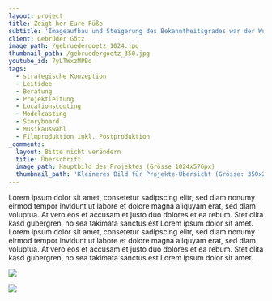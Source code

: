 ```yaml
---
layout: project
title: Zeigt her Eure Füße
subtitle: 'Imageaufbau und Steigerung des Bekanntheitsgrades war der Wunsch, den es zu erfüllen galt. `Schöne Schuhe für die ganze Familie` war die Basis. Ergänzt wurde es durch die Botschaft `Die richtigen Schuhe für jede Aktivität`. Schnell zeigte sich, dass diese Botschaften am Besten über Bilder vermittelt werden, bewegte Bilder. Also wurde eine Idee entwickelt, das Storyboard geschrieben, Locations und Models ausgesucht und ein Werbespot gedreht. Ausgestrahlt wurde dieser über 4 Monate auf privaten Sendern. Das Ergebnis: eine Steigerung der Page Impressions und ein starker Abverkaufs-Zuwachs, der Gebrüder Götz noch erfolgreicher macht.'
client: Gebrüder Götz
image_path: /gebruedergoetz_1024.jpg
thumbnail_path: /gebruedergoetz_350.jpg
youtube_id: 7yLTWxzMPBo
tags:
  - strategische Konzeption
  - Leitidee
  - Beratung
  - Projektleitung
  - Locationscouting
  - Modelcasting
  - Storyboard
  - Musikauswahl
  - Filmproduktion inkl. Postproduktion
_comments:
  layout: Bitte nicht verändern
  title: Überschrift
  image_path: Hauptbild des Projektes (Grösse 1024x576px)
  thumbnail_path: 'Kleineres Bild für Projekte-Übersicht (Grösse: 350x250px)'
---
```



Lorem ipsum dolor sit amet, consetetur sadipscing elitr, sed diam nonumy eirmod tempor invidunt ut labore et dolore magna aliquyam erat, sed diam voluptua. At vero eos et accusam et justo duo dolores et ea rebum. Stet clita kasd gubergren, no sea takimata sanctus est Lorem ipsum dolor sit amet. Lorem ipsum dolor sit amet, consetetur sadipscing elitr, sed diam nonumy eirmod tempor invidunt ut labore et dolore magna aliquyam erat, sed diam voluptua. At vero eos et accusam et justo duo dolores et ea rebum. Stet clita kasd gubergren, no sea takimata sanctus est Lorem ipsum dolor sit amet.

![](http://via.placeholder.com/1024x724)

![](http://via.placeholder.com/1024x724)